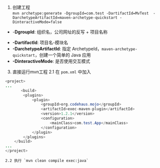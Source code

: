 1. 创建工程  
`mvn archetype:generate -DgroupId=com.test -DartifactId=MvTest  -DarchetypeArtifactId=maven-archetype-quickstart -DinteractiveMode=false`

* -**DgroupId**: 组织名，公司网址的反写 + 项目名称
- **-DartifactId**: 项目名-模块名
- **-DarchetypeArtifactId**: 指定 ArchetypeId，`maven-archetype-quickstart`，创建一个简单的 Java 应用
- **-DinteractiveMode**: 是否使用交互模式


3. 直接运行mvn工程
	2.1 在 `pom.xml` 中加入
```java
<project>
...
	   <build>
        <plugins>
            <plugin>
                <groupId>org.codehaus.mojo</groupId>
                <artifactId>exec-maven-plugin</artifactId>
                <version>1.2.1</version>
                <configuration>
                    <mainClass>com.test.App</mainClass>
                </configuration>
            </plugin>
        </plugins>
    </build>
...
</project>
```
	2.2 执行 `mvn clean compile exec:java`